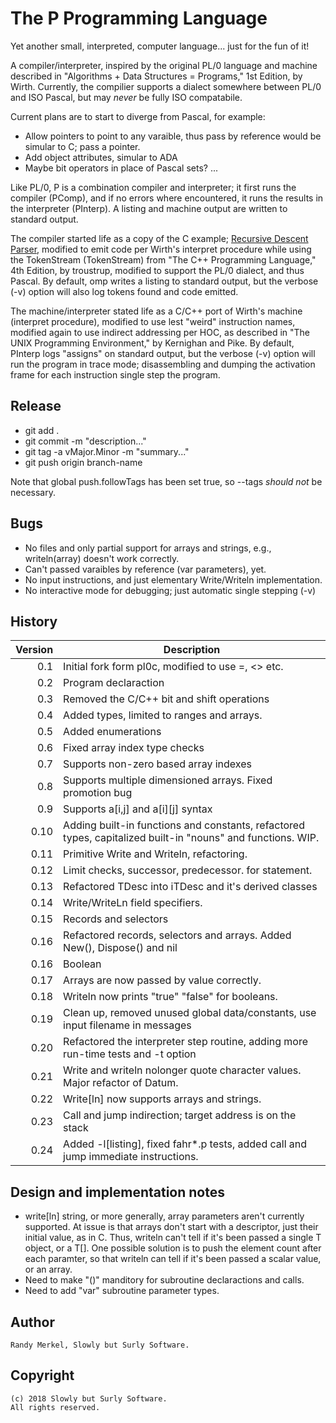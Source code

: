# The P Programming Language

Yet another small, interpreted, computer language... just for the fun of it!

A compiler/interpreter, inspired by the original PL/0 language and machine
described in "Algorithms + Data Structures = Programs," 1st Edition, by Wirth.
Currently, the compilier supports a dialect somewhere between PL/0 and ISO
Pascal, but may *never* be fully ISO compatabile. 

Current plans are to start to diverge from Pascal, for example:
 * Allow pointers to point to any varaible, thus pass by reference would be 
   simular to C; pass a pointer.
 * Add object attributes, simular to ADA
 * Maybe bit operators in place of Pascal sets?
...

Like PL/0, P is a combination compiler and interpreter; it first runs the
compiler (PComp), and if no errors where encountered, it runs the results in
the interpreter (PInterp). A listing and machine output are written to
standard output.

The compiler started life as a copy of the C example;
[Recursive Descent Parser](https://en.wikipedia.org/wiki/Recursive_descent_parser/), 
modified to emit code per Wirth's interpret procedure while using the
TokenStream (TokenStream) from "The C++ Programming Language," 4th Edition, by 
troustrup, modified to support the PL/0 dialect, and thus Pascal. By default, 
omp writes a listing to standard output, but the verbose (-v) option will also
log tokens found and code emitted.

The machine/interpreter stated life as a C/C++ port of Wirth's machine
(interpret procedure), modified to use lest "weird" instruction names,
modified again to use indirect addressing per HOC, as described in "The UNIX
Programming Environment," by Kernighan and Pike. By default, PInterp logs
"assigns" on standard output, but the verbose (-v) option will run the program
in trace mode; disassembling and dumping the activation frame for each
instruction single step the program.

## Release
 * git add .
 * git commit -m "description..."
 * git tag -a vMajor.Minor -m "summary..."
 * git push origin branch-name

Note that global push.followTags has been set true, so --tags *should not* be necessary.

## Bugs
 * No files and only partial support for arrays and strings, e.g.,
   writeln(array) doesn't work correctly.
 * Can't passed varaibles by reference (var parameters), yet.
 * No input instructions, and just elementary Write/Writeln implementation.
 * No interactive mode for debugging; just automatic single stepping (-v)

## History

Version | Description
------: | --------------
  0.1   | Initial fork form pl0c, modified to use =, <> etc.
  0.2   | Program declaraction
  0.3   | Removed the C/C++ bit and shift operations
  0.4   | Added types, limited to ranges and arrays.
  0.5   | Added enumerations
  0.6   | Fixed array index type checks
  0.7   | Supports non-zero based array indexes
  0.8   | Supports multiple dimensioned arrays. Fixed promotion bug
  0.9   | Supports a[i,j] and a[i][j] syntax
 0.10   | Adding built-in functions and constants, refactored types, capitalized built-in "nouns" and functions. WIP.
 0.11   | Primitive Write and Writeln, refactoring.
 0.12   | Limit checks, successor, predecessor. for statement.
 0.13   | Refactored TDesc into iTDesc and it's derived classes
 0.14   | Write/WriteLn field specifiers.
 0.15   | Records and selectors
 0.16   | Refactored records, selectors and arrays. Added New(), Dispose() and nil
 0.16   | Boolean
 0.17	| Arrays are now passed by value correctly.
 0.18	| Writeln now prints "true" "false" for booleans.
 0.19   | Clean up, removed unused global data/constants, use input filename in messages
 0.20	| Refactored the interpreter step routine, adding more run-time tests and -t option
 0.21   | Write and writeln nolonger quote character values. Major refactor of Datum.
 0.22   | Write[ln] now supports arrays and strings.
 0.23   | Call and jump indirection; target address is on the stack
 0.24	| Added -l[listing], fixed fahr*.p tests, added call and jump immediate instructions.

## Design and implementation notes

* write[ln] string, or more generally, array parameters aren't currently
  supported. At issue is that arrays don't start with a descriptor, just their 
  initial value, as in C. Thus, writeln can't tell if it's been passed a single
  T object, or a T[]. One possible solution is to push the element count after
  each paramter, so that writeln can tell if it's been passed a scalar value,
  or an array.
* Need to make "()" manditory for subroutine declaractions and calls.
* Need to add "var" subroutine parameter types.

## Author
    Randy Merkel, Slowly but Surly Software.

## Copyright
    (c) 2018 Slowly but Surly Software.
    All rights reserved.
